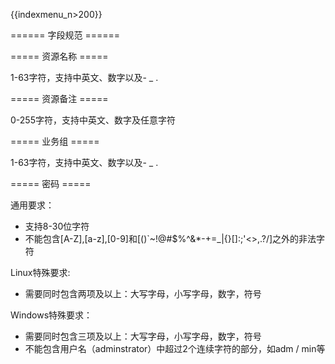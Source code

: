 {{indexmenu_n>200}}

====== 字段规范 ======

===== 资源名称 =====

1-63字符，支持中英文、数字以及- _ .

===== 资源备注 =====

0-255字符，支持中英文、数字及任意字符

===== 业务组 =====

1-63字符，支持中英文、数字以及- _ .


===== 密码 =====

通用要求：

* 支持8-30位字符
* 不能包含[A-Z],[a-z],[0-9]和[()`~!@#$%^&*-+=_|{}[]:;'<>,.?/]之外的非法字符

Linux特殊要求:

* 需要同时包含两项及以上：大写字母，小写字母，数字，符号

Windows特殊要求：

* 需要同时包含三项及以上：大写字母，小写字母，数字，符号
* 不能包含用户名（adminstrator）中超过2个连续字符的部分，如adm / min等

